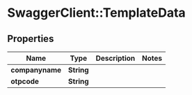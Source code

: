 # SwaggerClient::TemplateData

## Properties
Name | Type | Description | Notes
------------ | ------------- | ------------- | -------------
**companyname** | **String** |  | 
**otpcode** | **String** |  | 


